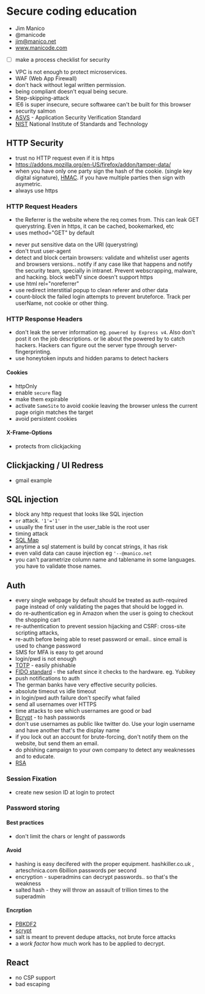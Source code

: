 # Secure coding education
- Jim Manico
- @manicode
- jim@manico.net
- www.manicode.com

- [ ] make a process checklist for security

- VPC is not enough to protect microservices.
- WAF (Web App Firewall)
- don't hack without legal written permission.
- being compliant doesn't equal being secure.
- Step-skipping-attack
- IE6 is super insecure, secure softwaree can't be built for this browser
- security salmon
- [ASVS](https://www.owasp.org/index.php/Category:OWASP_Application_Security_Verification_Standard_Project) - Application Security Verification Standard
- [NIST](http://csrc.nist.gov/) National Institute of Standards and Technology

## HTTP Security

- trust no HTTP request even if it is https
- https://addons.mozilla.org/en-US/firefox/addon/tamper-data/
- when you have only one party sign the hash of the cookie. (single key digital signature), [HMAC](https://en.wikipedia.org/wiki/Hash-based_message_authentication_code). if you have multiple parties then sign with asymetric.
- always use https

### HTTP Request Headers

- the Referrer is the website where the req comes from. This can leak GET querystring. Even in https, it can be cached, bookemarked, etc
- <form> uses method="GET" by default
- never put sensitive data on the URI (querystring)
- don't trust user-agent
- detect and block certain browsers: validate and whitelist user agents and browsers versions.. notify if any case like that happens and notify the security team, specially in intranet. Prevent webscrapping, malware, and hacking. block webTV since doesn't support https
- use html rel="noreferrer"
- use redirect interstitial popup to clean referer and other data
- count-block the failed login attempts to prevent bruteforce. Track per userName, not cookie or other thing.

### HTTP Response Headers

- don't leak the server information eg. `powered by Express v4`. Also don't post it on the job descriptions. or lie about the powered by to catch hackers. Hackers can figure out the server type through server-fingerprinting.
- use honeytoken inputs and hidden params to detect hackers

#### Cookies

- httpOnly
- enable `secure` flag
- make them expirable
- activate `SameSite` to avoid cookie leaving the browser unless the current page origin matches the target
- avoid persistent cookies

#### X-Frame-Options 
- protects from clickjacking


## Clickjacking / UI Redress
- gmail example

## SQL injection
- block any http request that looks like SQL injection
- `or` attack. `'1'='1'`
- usually the first user in the user_table is the root user
- timing attack
- [SQL Map](http://sqlmap.org/)
- anytime a sql statement is build by concat strings, it has risk
- even valid data can cause injection eg `'--@manico.net`
- you can't parametrize column name and tablename in some languages. you have to validate those names.

## Auth
- every single webpage by default should be treated as auth-required page instead of only validating the pages that should be logged in.
- do re-authentication eg in Amazon when the user is going to checkout the shopping cart
- re-authentication to prevent session hijacking and CSRF: cross-site scripting attacks, 
- re-auth before being able to reset password or email.. since email is used to change password
- SMS for MFA is easy to get around
- login/pwd is not enough
- [TOTP](https://en.wikipedia.org/wiki/Time-based_One-time_Password_Algorithm) - easily phishable
- [FIDO standard](https://fidoalliance.org) - the safest since it checks to the hardware. eg. Yubikey
- push notifications to auth
- The german banks have very effective security policies.
- absolute timeout vs idle timeout
- in login/pwd auth failure don't specify what failed 
- send all usernames over HTTPS
- time attacks to see which usernames are good or bad
- [Bcrypt](https://en.wikipedia.org/wiki/Bcrypt) - to hash passwords
- don't use usernames as public like twitter do. Use your login username and have another that's the display name
- if you lock out an account for brute-forcing, don't notify them on the website, but send them an email.
- do phishing campaign to your own company to detect any weaknesses and to educate.
- [RSA](https://en.wikipedia.org/wiki/RSA_(cryptosystem))

### Session Fixation
- create new sesion ID at login to protect 

### Password storing

#### Best practices
- don't limit the chars or lenght of passwords


#### Avoid
- hashing is easy decifered with the proper equipment. hashkiller.co.uk , arteschnica.com 6billion passwords per second
- encryption - superadmins can decrypt passwords.. so that's the weakness
- salted hash - they will throw an assault of trillion times to the superadmin

#### Encrption
- [PBKDF2](https://en.wikipedia.org/wiki/PBKDF2)
- [scrypt](https://en.wikipedia.org/wiki/Scrypt)
- salt is meant to prevent dedupe attacks, not brute force attacks
- a *work factor* how much work has to be applied to decrypt.


## React
- no CSP support
- bad escaping

